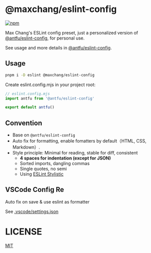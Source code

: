 # @maxchang/eslint-config

[![npm](https://img.shields.io/npm/v/@maxchang/eslint-config?color=444)](https://npmjs.com/package/@maxchang/eslint-config)

Max Chang's ESLint config preset, just a personalized version of [@antfu/eslint-config](https://github.com/antfu/eslint-config), for personal use.

See usage and more details in [@antfu/eslint-config](https://github.com/antfu/eslint-config).

## Usage

```bash
pnpm i -D eslint @maxchang/eslint-config
```

Create eslint.config.mjs in your project root:

```js
// eslint.config.mjs
import antfu from '@antfu/eslint-config'

export default antfu()
```

## Convention

-   Base on `@antfu/eslint-config`
-   Auto fix for formatting, enable fomatters by default（HTML, CSS, Markdown）.
-   Style principle: Minimal for reading, stable for diff, consistent
    -   **4 spaces for indentation (except for JSON)**
    -   Sorted imports, dangling commas
    -   Single quotes, no semi
    -   Using [ESLint Stylistic](https://github.com/eslint-stylistic/eslint-stylistic)

## VSCode Config Re

Auto fix on save & use eslint as formatter

See [.vscode/settings.json](./.vscode/settings.json)

# LICENSE

[MIT](./LICENSE)
